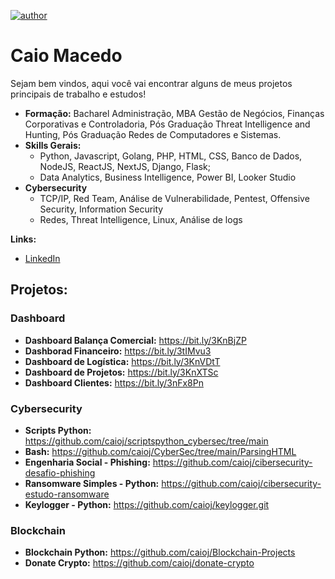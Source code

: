 [![author](https://img.shields.io/badge/author-caioj-red.svg)](https://www.linkedin.com/in/caiojmacedo)

# Caio Macedo

Sejam bem vindos, aqui você vai encontrar alguns de meus projetos principais de trabalho e estudos!

* **Formação:** Bacharel Administração, MBA Gestão de Negócios, Finanças Corporativas e Controladoria, Pós Graduação Threat Intelligence and Hunting, Pós Graduação Redes de Computadores e Sistemas.
* **Skills Gerais:** 
    - Python, Javascript, Golang, PHP, HTML, CSS, Banco de Dados, NodeJS, ReactJS, NextJS, Django, Flask;
    - Data Analytics, Business Intelligence, Power BI, Looker Studio
 * **Cybersecurity**
    - TCP/IP, Red Team, Análise de Vulnerabilidade, Pentest, Offensive Security, Information Security
    - Redes, Threat Intelligence, Linux, Análise de logs
  
**Links:**
* [LinkedIn](https://www.linkedin.com/in/caiojmacedo)

## Projetos:

### Dashboard
* **Dashboard Balança Comercial:** https://bit.ly/3KnBjZP
* **Dashborad Financeiro:** https://bit.ly/3tIMvu3
* **Dashboard de Logística:** https://bit.ly/3KnVDtT
* **Dashboard de Projetos:** https://bit.ly/3KnXTSc
* **Dashboard Clientes:** https://bit.ly/3nFx8Pn

### Cybersecurity
* **Scripts Python:** https://github.com/caioj/scriptspython_cybersec/tree/main
* **Bash:** https://github.com/caioj/CyberSec/tree/main/ParsingHTML
* **Engenharia Social - Phishing:** https://github.com/caioj/cibersecurity-desafio-phishing
* **Ransomware Simples - Python:** https://github.com/caioj/cibersecurity-estudo-ransomware
* **Keylogger - Python:** https://github.com/caioj/keylogger.git
### Blockchain
* **Blockchain Python:** https://github.com/caioj/Blockchain-Projects
* **Donate Crypto:** https://github.com/caioj/donate-crypto


